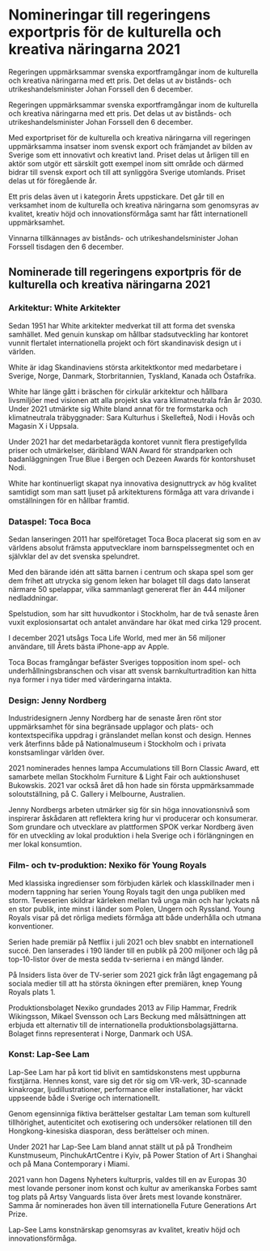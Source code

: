 # Nomineringar till regeringens exportpris för de kulturella och kreativa näringarna 2021

Regeringen uppmärksammar svenska exportframgångar inom de kulturella och kreativa näringarna med ett pris. Det delas ut av bistånds- och utrikeshandelsminister Johan Forssell den 6 december.

Regeringen uppmärksammar svenska exportframgångar inom de kulturella och kreativa näringarna med ett pris. Det delas ut av bistånds- och utrikeshandelsminister Johan Forssell den 6 december.

Med exportpriset för de kulturella och kreativa näringarna vill regeringen uppmärksamma insatser inom svensk export och främjandet av bilden av Sverige som ett innovativt och kreativt land. Priset delas ut årligen till en aktör som utgör ett särskilt gott exempel inom sitt område och därmed bidrar till svensk export och till att synliggöra Sverige utomlands. Priset delas ut för föregående år.

Ett pris delas även ut i kategorin Årets uppstickare. Det går till en verksamhet inom de kulturella och kreativa näringarna som genomsyras av kvalitet, kreativ höjd och innovationsförmåga samt har fått internationell uppmärksamhet.

Vinnarna tillkännages av bistånds- och utrikeshandelsminister Johan Forssell tisdagen den 6 december.

## Nominerade till regeringens exportpris för de kulturella och kreativa näringarna 2021

### Arkitektur: White Arkitekter

Sedan 1951 har White arkitekter medverkat till att forma det svenska samhället. Med genuin kunskap om hållbar stadsutveckling har kontoret vunnit flertalet internationella projekt och fört skandinavisk design ut i världen.

White är idag Skandinaviens största arkitektkontor med medarbetare i Sverige, Norge, Danmark, Storbritannien, Tyskland, Kanada och Östafrika.

White har länge gått i bräschen för cirkulär arkitektur och hållbara livsmiljöer med visionen att alla projekt ska vara klimatneutrala från år 2030. Under 2021 utmärkte sig White bland annat för tre formstarka och klimatneutrala träbyggnader: Sara Kulturhus i Skellefteå, Nodi i Hovås och Magasin X i Uppsala.

Under 2021 har det medarbetarägda kontoret vunnit flera prestigefyllda priser och utmärkelser, däribland WAN Award för strandparken och badanläggningen True Blue i Bergen och Dezeen Awards för kontorshuset Nodi.

White har kontinuerligt skapat nya innovativa designuttryck av hög kvalitet samtidigt som man satt ljuset på arkitekturens förmåga att vara drivande i omställningen för en hållbar framtid.

### Dataspel: Toca Boca

Sedan lanseringen 2011 har spelföretaget Toca Boca placerat sig som en av världens absolut främsta apputvecklare inom barnspelssegmentet och en självklar del av det svenska spelundret.

Med den bärande idén att sätta barnen i centrum och skapa spel som ger dem frihet att utrycka sig genom leken har bolaget till dags dato lanserat närmare 50 spelappar, vilka sammanlagt genererat fler än 444 miljoner nedladdningar.

Spelstudion, som har sitt huvudkontor i Stockholm, har de två senaste åren vuxit explosionsartat och antalet användare har ökat med cirka 129 procent.

I december 2021 utsågs Toca Life World, med mer än 56 miljoner användare, till Årets bästa iPhone-app av Apple.

Toca Bocas framgångar befäster Sveriges topposition inom spel- och underhållningsbranschen och visar att svensk barnkulturtradition kan hitta nya former i nya tider med värderingarna intakta.

### Design: Jenny Nordberg

Industridesignern Jenny Nordberg har de senaste åren rönt stor uppmärksamhet för sina begränsade upplagor och plats- och kontextspecifika uppdrag i gränslandet mellan konst och design. Hennes verk återfinns både på Nationalmuseum i Stockholm och i privata konstsamlingar världen över.

2021 nominerades hennes lampa Accumulations till Born Classic Award, ett samarbete mellan Stockholm Furniture & Light Fair och auktionshuset Bukowskis. 2021 var också året då hon hade sin första uppmärksammade soloutställning, på C. Gallery i Melbourne, Australien.

Jenny Nordbergs arbeten utmärker sig för sin höga innovationsnivå som inspirerar åskådaren att reflektera kring hur vi producerar och konsumerar. Som grundare och utvecklare av plattformen SPOK verkar Nordberg även för en utveckling av lokal produktion i hela Sverige och i förlängningen en mer lokal konsumtion.

### Film- och tv-produktion: Nexiko för Young Royals

Med klassiska ingredienser som förbjuden kärlek och klasskillnader men i modern tappning har serien Young Royals tagit den unga publiken med storm. Teveserien skildrar kärleken mellan två unga män och har lyckats nå en stor publik, inte minst i länder som Polen, Ungern och Ryssland. Young Royals visar på det rörliga mediets förmåga att både underhålla och utmana konventioner.

Serien hade premiär på Netflix i juli 2021 och blev snabbt en internationell succé. Den lanserades i 190 länder till en publik på 200 miljoner och låg på top-10-listor över de mesta sedda tv-serierna i en mängd länder.

På Insiders lista över de TV-serier som 2021 gick från lågt engagemang på sociala medier till att ha största ökningen efter premiären, knep Young Royals plats 1.

Produktionsbolaget Nexiko grundades 2013 av Filip Hammar, Fredrik Wikingsson, Mikael Svensson och Lars Beckung med målsättningen att erbjuda ett alternativ till de internationella produktionsbolagsjättarna. Bolaget finns representerat i Norge, Danmark och USA.

### Konst: Lap-See Lam

Lap-See Lam har på kort tid blivit en samtidskonstens mest uppburna fixstjärna. Hennes konst, vare sig det rör sig om VR-verk, 3D-scannade kinakrogar, ljudillustrationer, performance eller installationer, har väckt uppseende både i Sverige och internationellt.

Genom egensinniga fiktiva berättelser gestaltar Lam teman som kulturell tillhörighet, autenticitet och exotisering och undersöker relationen till den Hongkong-kinesiska diasporan, dess berättelser och minen.

Under 2021 har Lap-See Lam bland annat ställt ut på på Trondheim Kunstmuseum, PinchukArtCentre i Kyiv, på Power Station of Art i Shanghai och på Mana Contemporary i Miami.

2021 vann hon Dagens Nyheters kulturpris, valdes till en av Europas 30 mest lovande personer inom konst och kultur av amerikanska Forbes samt tog plats på Artsy Vanguards lista över årets mest lovande konstnärer. Samma år nominerades hon även till internationella Future Generations Art Prize.

Lap-See Lams konstnärskap genomsyras av kvalitet, kreativ höjd och innovationsförmåga.
